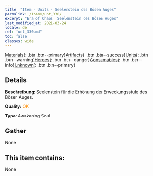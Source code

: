 ```yaml
---
title: "Item - Units - Seelenstein des Bösen Auges"
permalink: /Items/unt_330/
excerpt: "Era of Chaos  Seelenstein des Bösen Auges"
last_modified_at: 2021-03-24
locale: de
ref: "unt_330.md"
toc: false
classes: wide
---
```

 [Materials](/de/Items/){: .btn .btn--primary}[Artifacts](/de/Items/Artifacts/){: .btn .btn--success}[Units](/de/Items/Units/){: .btn .btn--warning}[Heroes](/de/Items/Heroes/){: .btn .btn--danger}[Consumables](/de/Items/Consumables/){: .btn .btn--info}[Unknown](/de/Items/Unknown/){: .btn .btn--primary}

## Details
 **Beschreibung:** Seelenstein für die Erhöhung der Erweckungsstufe des Bösen Auges.

 **Quality:** <span style="color: #FF8C00">OK</span>

 **Type:** Awakening Soul

## Gather

  None

## This item contains:

  None

